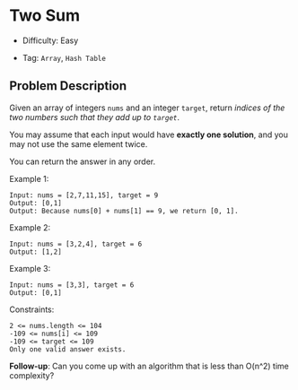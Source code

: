# Two Sum

- Difficulty: Easy

- Tag: `Array`, `Hash Table`

## Problem Description

Given an array of integers `nums` and an integer `target`, return *indices of the two numbers such that they add up to `target`*.

You may assume that each input would have **exactly one solution**, and you may not use the same element twice.

You can return the answer in any order.

Example 1:

```
Input: nums = [2,7,11,15], target = 9
Output: [0,1]
Output: Because nums[0] + nums[1] == 9, we return [0, 1].
```

Example 2:

```
Input: nums = [3,2,4], target = 6
Output: [1,2]
```

Example 3:

```
Input: nums = [3,3], target = 6
Output: [0,1]
```

Constraints:

```
2 <= nums.length <= 104
-109 <= nums[i] <= 109
-109 <= target <= 109
Only one valid answer exists.
```

**Follow-up**: Can you come up with an algorithm that is less than O(n^2) time complexity?